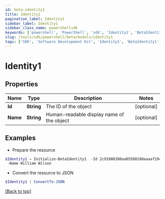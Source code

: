 ```yaml
---
id: beta-identity1
title: Identity1
pagination_label: Identity1
sidebar_label: Identity1
sidebar_class_name: powershellsdk
keywords: ['powershell', 'PowerShell', 'sdk', 'Identity1', 'BetaIdentity1']
slug: /tools/sdk/powershell/beta/models/identity1
tags: ['SDK', 'Software Development Kit', 'Identity1', 'BetaIdentity1']
---
```


# Identity1

## Properties

| Name | Type | Description | Notes |
| --- | --- | --- | --- |
| **Id** | **String** | The ID of the object | [optional] |
| **Name** | **String** | Human-readable display name of the object | [optional] |

## Examples

- Prepare the resource

```powershell
$Identity1 = Initialize-BetaIdentity1  -Id 2c91808380aa05580180aaaaf1940410 `
 -Name William Wilson
```

- Convert the resource to JSON

```powershell
$Identity1 | ConvertTo-JSON
```

[[Back to top]](#)
